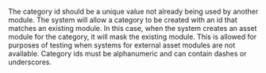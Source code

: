 The category id should be a unique value not already being used by another module. The system will allow
a category to be created with an id that matches an existing module. In this case, when the system creates
an asset module for the category, it will mask the existing module. This is allowed for purposes of 
testing when systems for external asset modules are not available. Category ids must be alphanumeric and
can contain dashes or underscores.